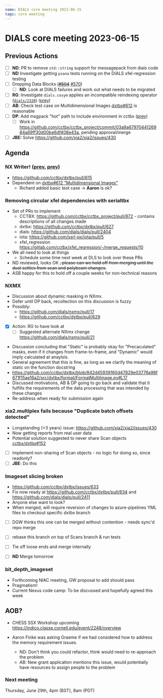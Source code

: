 ```yaml
---
name: DIALS core meeting 2023-06-15
tags: core meeting
---
```


# DIALS core meeting 2023-06-15

## Previous Actions

- [ ] **ND**: PR to remove `std::string` support for messagepack from dials code
- [ ] **ND** Investigate getting `psana` tests running on the DIALS xfel-regression testing
- [ ] Dropping Data Blocks (~~[#504](https://github.com/cctbx/dxtbx/pull/504)~~ [#570](https://github.com/cctbx/dxtbx/pull/570))
    - [ ] **ND**: Look at DIALS failures and work out what needs to be migrated
- [ ] **RG**: Investigate `dials.cosym` applies an incompatible reindexing operator ([`dials/2320`](https://github.com/dials/dials/issues/2320)) ([prev](https://dials.github.io/kb/core/2023-03-09#dialscosym-applies-an-incompatible-reindexing-operator))
- [ ] **AB**: Check test case on Multidimensional Images [dxtbx#612](https://github.com/cctbx/dxtbx/pull/612) is reasonable
- [ ] **DP**: Add msgpack "hot" path to include environment in cctbx ([prev](https://dials.github.io/kb/core/2023-05-04#msgpack-httpsgithubcomdialsdialspull2409))
    - [ ] Work in https://github.com/cctbx/cctbx_project/commit/03a9a6797044126984a69ff30d00be6df408e43a, pending approval/merge
- [ ] **JBE:** Solve https://github.com/xia2/xia2/issues/430

## Agenda


### NX Writer! ([prev](https://dials.github.io/kb/core/2023-05-04#nx-writer-prev), [prev](https://dials.github.io/kb/core/2023-03-09#aob))

 - https://github.com/cctbx/dxtbx/pull/615
- Dependent on [dxtbx#612 "Multidimensional Images"](https://github.com/cctbx/dxtbx/pull/612)
    - Richard added basic test case -> **Aaron** is ok?

### Removing circular xfel dependencies with serialtbx

- Set of PRs to implement
    - CCTBX: https://github.com/cctbx/cctbx_project/pull/872 - contains descriptions of all changes made
    - dxtbx: https://github.com/cctbx/dxtbx/pull/627
    - dials: https://github.com/dials/dials/pull/2404
    - iota: https://github.com/ssrl-px/iota/pull/5
    - xfel_regression https://gitlab.com/cctbx/xfel_regression/-/merge_requests/10
- We all need to look at things
    - Schedule some time next week at DLS to look over these PRs
- ND reviewed, looks OK ~~, please can we hold off from merging until the dust settles from scan and polybeam changes.~~
- ASB happy for this to hold off a couple weeks for non-technical reasons

### NXMX
- Discussion about dynamic masking in NXmx.
- Defer until DP back, recollection on this discussion is fuzzy
- Possibly:
    - https://github.com/dials/nxmx/pull/17
    - https://github.com/cctbx/dxtbx/pull/629
- [x] Action: RG to have look at
    - [ ] Suggested alternate NXmx change https://github.com/dials/nxmx/pull/21
- Discussion concluding that "Static" is probably okay for "Precaculated" masks, even if it changes from frame-to-frame, and "Dynamic" would imply calculated at anaylsis.
- General agreement that this is fine, as long as we clarify the meaning of static on the function docstring
- https://github.com/cctbx/dxtbx/blob/842d45939160d47829e03776a98f671f15ae16a2/src/dxtbx/format/FormatMultiImage.py#L17
- Discussed motivations, AB & DP going to go back and validate that it fulfills the requirements of the data processing that was intended by these changes
- Re-address when ready for submission again

### xia2.multiplex fails because "Duplicate batch offsets detected"
- Longstanding (>3 years) issue: https://github.com/xia2/xia2/issues/430
- Now getting reports from real user data
- Potential solution suggested to never share Scan objects [cctbx/dxtbx#152](https://github.com/cctbx/dxtbx/issues/152)
- [ ] implement non-sharing of Scan objects - no logic for doing so, since readonly?
- [ ] **JBE**: Do this

### Imageset slicing broken
- https://github.com/cctbx/dxtbx/issues/633
- Fix now ready at https://github.com/cctbx/dxtbx/pull/634 and https://github.com/dials/dials/pull/2411
- Anyone else want to look?
- When merged, will require reversion of changes to azure-pipelines YML files to checkout specific dxtbx branch
- [ ] DGW thinks this one can be merged without contention - needs sync'd repo merge
- [ ] rebase this branch on top of Scans branch & run tests
- [ ] Tie off loose ends and merge internally
- [ ] **ND** Merge tomorrow


### bit_depth_imageset
- Forthcoming NIAC meeting, GW proposal to add should pass
- Pragmatism!
- Current Nexus code camp: To be discussed and hopefully agreed this week

## AOB?

- CHESS SSX Workshop upcoming https://indico.classe.cornell.edu/event/2248/overview

- Aaron Finke was asking Graeme if we had considered how to address the memory requirement issues.
    - ND: Don't think you could refactor, think would need to re-approach the problem
    - AB: New grant application mentions this issue, would potentially have resources to assign people to the problem

### Next meeting

Thursday, June 29th, 4pm (BST), 8am (PDT)
